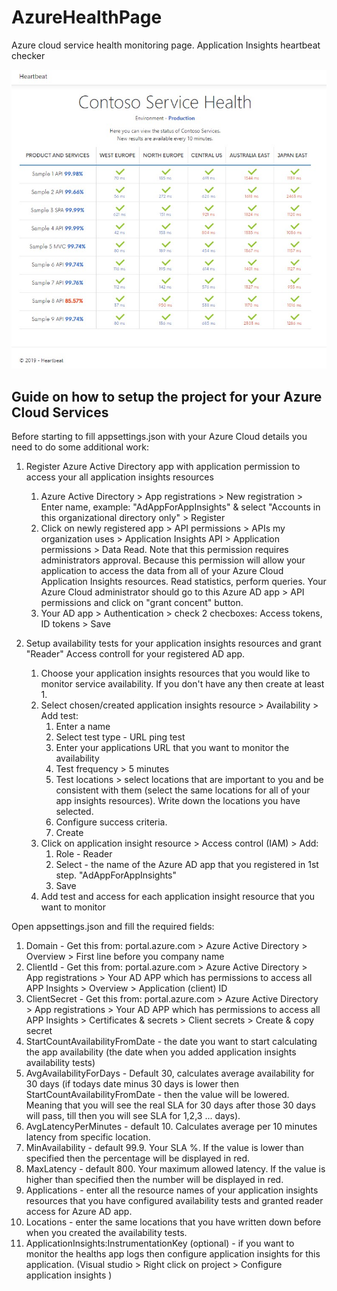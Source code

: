 # AzureHealthPage
Azure cloud service health monitoring page.
Application Insights heartbeat checker

![Image](https://raw.githubusercontent.com/crookedbard/AzureHealthPage/master/AzureCloudServiceHealthMonitoringPage.jpg)

## Guide on how to setup the project for your Azure Cloud Services

Before starting to fill appsettings.json with your Azure Cloud details you need to do some additional work:
1. Register Azure Active Directory app with application permission to access your all application insights resources
   1. Azure Active Directory > App registrations > New registration > Enter name, example: "AdAppForAppInsights" & select "Accounts in this organizational directory only" > Register
   1. Click on newly registered app > API permissions > APIs my organization uses > Application Insights API > Application permissions > Data Read.  Note that this permission requires administrators approval. Because this permission will allow your application to access the data from all of your Azure Cloud Application Insights resources. Read statistics, perform queries. Your Azure Cloud administrator should go to this Azure AD app > API permissions and click on "grant concent" button.
   1. Your AD app > Authentication > check 2 checboxes: Access tokens, ID tokens > Save
   
1. Setup availability tests for your application insights resources and grant "Reader" Access controll for your registered AD app.
   1. Choose your application insights resources that you would like to monitor service availability. If you don't have any then create at least 1.
   1. Select chosen/created application insights resource > Availability > Add test:
      1. Enter a name
      1. Select test type - URL ping test
      1. Enter your applications URL that you want to monitor the availability
      1. Test frequency > 5 minutes
      1. Test locations > select locations that are important to you and be consistent with them (select the same locations for all of your app insights resources). Write down the locations you have selected.
      1. Configure success criteria.
      1. Create
   1. Click on application insight resource > Access control (IAM) > Add:
      1. Role - Reader
      1. Select - the name of the Azure AD app that you registered in 1st step. "AdAppForAppInsights"
      1. Save
   1. Add test and access for each application insight resource that you want to monitor

Open appsettings.json and fill the required fields:
1. Domain - Get this from: portal.azure.com > Azure Active Directory > Overview > First line before you company name
2. ClientId - Get this from: portal.azure.com > Azure Active Directory > App registrations > Your AD APP which has permissions to access all APP Insights > Overview > Application (client) ID
3. ClientSecret - Get this from: portal.azure.com > Azure Active Directory > App registrations > Your AD APP which has permissions to access all APP Insights > Certificates & secrets > Client secrets > Create & copy secret
4. StartCountAvailabilityFromDate - the date you want to start calculating the app availability (the date when you added application insights availability tests)
5. AvgAvailabilityForDays - Default 30, calculates average availability for 30 days (if todays date minus 30 days is lower then StartCountAvailabilityFromDate -  then the value will be lowered. Meaning that you will see the real SLA for 30 days after those 30 days will pass, till then you will see SLA for 1,2,3 ... days).
6. AvgLatencyPerMinutes - default 10. Calculates average per 10 minutes latency from specific location.
7. MinAvailability - default 99.9. Your SLA %. If the value is lower than specified then the percentage will be displayed in red.
8. MaxLatency - default 800. Your maximum allowed latency. If the value is higher than specified then the number will be displayed in red.
9. Applications - enter all the resource names of your application insights resources that you have configured availability tests and granted reader access for Azure AD app.
10. Locations - enter the same locations that you have written down before when you created the availability tests.
11. ApplicationInsights:InstrumentationKey (optional) - if you want to monitor the healths app logs then configure application insights for this application. (Visual studio > Right click on project > Configure application insights )
 
